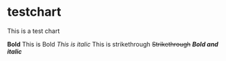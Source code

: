 # testchart
This is a test chart

**Bold** This is Bold 
*This is italic*
This is strikethrough ~~Strikethrough~~
***Bold and italic***
